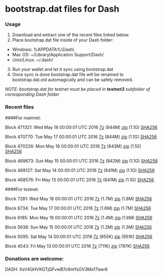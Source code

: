 # bootstrap.dat files for Dash

### Usage

1. Download and extract one of the recent files linked below.
2. Place bootstrap.dat file inside of your Dash folder:
 - Windows: %APPDATA%\Dash\
 - Mac OS: ~/Library/Application Support/Dash/
 - Unix/Linux: ~/.dash/
3. Run your wallet and let it sync using bootstrap.dat
4. Once sync is done bootstrap.dat file will be renamed to bootstrap.dat.old automagically and can be safely removed.

_NOTE: bootstrap.dat for testnet must be placed in **testnet3** subfolder of corresponding Dash folder_

### Recent files

####For mainnet:

Block 471321: Wed May 18 00:00:01 UTC 2016 [7z](https://transfer.sh/ZdvAb/bootstrap.dat.20160518.7z) (844M) [zip](https://transfer.sh/2gQuf/bootstrap.dat.20160518.zip) (1.1G) [SHA256](https://transfer.sh/856VW/sha256.txt)

Block 470770: Tue May 17 00:00:01 UTC 2016 [7z](https://transfer.sh/IruvM/bootstrap.dat.20160517.7z) (844M) [zip](https://transfer.sh/nw22V/bootstrap.dat.20160517.zip) (1.1G) [SHA256](https://transfer.sh/nDBIa/sha256.txt)

Block 470226: Mon May 16 00:00:01 UTC 2016 [7z](https://transfer.sh/PyufF/bootstrap.dat.20160516.7z) (843M) [zip](https://transfer.sh/ZnSR/bootstrap.dat.20160516.zip) (1.1G) [SHA256](https://transfer.sh/pqAOT/sha256.txt)

Block 469673: Sun May 15 00:00:01 UTC 2016 [7z]() (842M) [zip]() (1.1G) [SHA256]()

Block 469127: Sat May 14 00:00:01 UTC 2016 [7z](https://transfer.sh/xenEk/bootstrap.dat.20160514.7z) (841M) [zip](https://transfer.sh/pP4s3/bootstrap.dat.20160514.zip) (1.1G) [SHA256](https://transfer.sh/5J5TB/sha256.txt)

Block 468576: Fri May 13 00:00:01 UTC 2016 [7z](https://transfer.sh/JQyGh/bootstrap.dat.20160513.7z) (841M) [zip](https://transfer.sh/Fy77N/bootstrap.dat.20160513.zip) (1.1G) [SHA256](https://transfer.sh/OROsE/sha256.txt)

####For testnet:

Block 7281: Wed May 18 00:00:01 UTC 2016 [7z](https://transfer.sh/QOhdF/bootstrap.dat.20160518.7z) (1.7M) [zip](https://transfer.sh/HJdpf/bootstrap.dat.20160518.zip) (1.8M) [SHA256](https://transfer.sh/qQDWN/sha256.txt)

Block 6734: Tue May 17 00:00:01 UTC 2016 [7z](https://transfer.sh/feqXt/bootstrap.dat.20160517.7z) (1.6M) [zip](https://transfer.sh/11oTgT/bootstrap.dat.20160517.zip) (1.7M) [SHA256](https://transfer.sh/6jhow/sha256.txt)

Block 6185: Mon May 16 00:00:01 UTC 2016 [7z](https://transfer.sh/GDNwl/bootstrap.dat.20160516.7z) (1.4M) [zip](https://transfer.sh/6mT54/bootstrap.dat.20160516.zip) (1.6M) [SHA256](https://transfer.sh/14dw93/sha256.txt)

Block 5638: Sun May 15 00:00:01 UTC 2016 [7z]() (1.2M) [zip]() (1.3M) [SHA256]()

Block 5095: Sat May 14 00:00:01 UTC 2016 [7z](https://transfer.sh/C2NaK/bootstrap.dat.20160514.7z) (855K) [zip](https://transfer.sh/nq0xU/bootstrap.dat.20160514.zip) (951K) [SHA256](https://transfer.sh/17EId/sha256.txt)

Block 4543: Fri May 13 00:00:01 UTC 2016 [7z](https://transfer.sh/VK4Ok/bootstrap.dat.20160513.7z) (711K) [zip](https://transfer.sh/zIyIY/bootstrap.dat.20160513.zip) (797K) [SHA256](https://transfer.sh/fGt68/sha256.txt)

### Donations are welcome:

DASH: XsV4GHVKGTjQFvwB7c6mYsGV3Mxf7iser6
